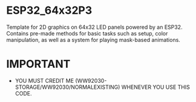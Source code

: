 # ESP32_64x32P3
Template for 2D graphics on 64x32 LED panels powered by an ESP32. Contains pre-made methods for basic tasks such as setup, color manipulation, as well as a system for playing mask-based animations.

# IMPORTANT

- YOU MUST CREDIT ME (WW92030-STORAGE/WW92030/NORMALEXISTING) WHENEVER YOU USE THIS CODE.
